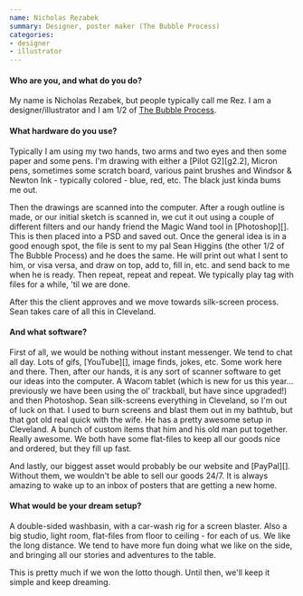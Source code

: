 ```yaml
---
name: Nicholas Rezabek
summary: Designer, poster maker (The Bubble Process)
categories:
- designer
- illustrator
---
```


#### Who are you, and what do you do?

My name is Nicholas Rezabek, but people typically call me Rez. I am a designer/illustrator and I am 1/2 of [The Bubble Process](http://thebubbleprocess.com/ "Nicholas and Sean's design firm.").

#### What hardware do you use?

Typically I am using my two hands, two arms and two eyes and then some paper and some pens. I'm drawing with either a [Pilot G2][g2.2], Micron pens, sometimes some scratch board, various paint brushes and Windsor & Newton Ink - typically colored - blue, red, etc. The black just kinda bums me out.

Then the drawings are scanned into the computer. After a rough outline is made, or our initial sketch is scanned in, we cut it out using a couple of different filters and our handy friend the Magic Wand tool in [Photoshop][]. This is then placed into a PSD and saved out. Once the general idea is in a good enough spot, the file is sent to my pal Sean Higgins (the other 1/2 of The Bubble Process) and he does the same. He will print out what I sent to him, or visa versa, and draw on top, add to, fill in, etc. and send back to me when he is ready. Then repeat, repeat and repeat. We typically play tag with files for a while, 'til we are done.

After this the client approves and we move towards silk-screen process. Sean takes care of all this in Cleveland. 

#### And what software?

First of all, we would be nothing without instant messenger. We tend to chat all day. Lots of gifs, [YouTube][], image finds, jokes, etc. Some work here and there. Then, after our hands, it is any sort of scanner software to get our ideas into the computer. A Wacom tablet (which is new for us this year... previously we have been using the ol' trackball, but have since upgraded!) and then Photoshop. Sean silk-screens everything in Cleveland, so I'm out of luck on that. I used to burn screens and blast them out in my bathtub, but that got old real quick with the wife. He has a pretty awesome setup in Cleveland. A bunch of custom items that him and his old man put together. Really awesome. We both have some flat-files to keep all our goods nice and ordered, but they fill up fast.

And lastly, our biggest asset would probably be our website and [PayPal][]. Without them, we wouldn't be able to sell our goods 24/7. It is always amazing to wake up to an inbox of posters that are getting a new home.

#### What would be your dream setup?

A double-sided washbasin, with a car-wash rig for a screen blaster. Also a big studio, light room, flat-files from floor to ceiling - for each of us. We like the long distance. We tend to have more fun doing what we like on the side, and bringing all our stories and adventures to the table. 

This is pretty much if we won the lotto though. Until then, we'll keep it simple and keep dreaming.